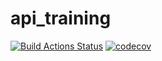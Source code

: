 # api_training

[![Build Actions Status](https://github.com/Developper225/api_training/workflows/Build/badge.svg)](https://github.com/Developper225/api_training/actions)
[![codecov](https://codecov.io/gh/Developper225/api_training/branch/main/graph/badge.svg)](https://codecov.io/gh/Developper225/api_training)


